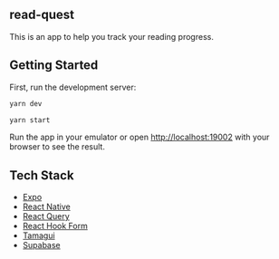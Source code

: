 ## read-quest

This is an app to help you track your reading progress.

## Getting Started

First, run the development server:

```bash
yarn dev

yarn start
```

Run the app in your emulator or open [http://localhost:19002](http://localhost:19002) with your browser to see the result.

## Tech Stack

- [Expo](https://expo.dev/)
- [React Native](https://reactnative.dev/)
- [React Query](https://react-query.tanstack.com/)
- [React Hook Form](https://react-hook-form.com/)
- [Tamagui](https://tamagui.dev/)
- [Supabase](https://supabase.com/)
